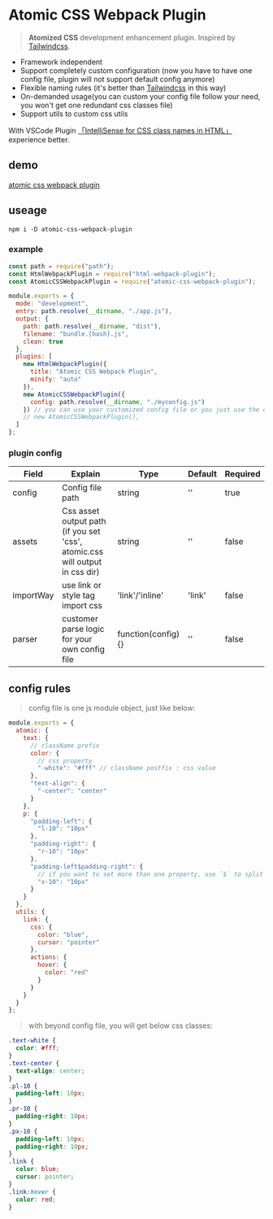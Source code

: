 # Atomic CSS Webpack Plugin

> **Atomized CSS** development enhancement plugin. Inspired by [Tailwindcss](https://www.tailwindcss.cn/).

- Framework independent
- Support completely custom configuration (now you have to have one config file, plugin will not support default config anymore)
- Flexible naming rules (it's better than [Tailwindcss](https://www.tailwindcss.cn/) in this way)
- On-demanded usage(you can custom your config file follow your need, you won't get one redundant css classes file)
- Support utils to custom css utils

With VSCode Plugin [「IntelliSense for CSS class names in HTML」](https://marketplace.visualstudio.com/items?itemName=Zignd.html-css-class-completion)experience better.

## demo

[atomic css webpack plugin](https://atomic-css-webpack-plugin.vercel.app/)

## useage

`npm i -D atomic-css-webpack-plugin`

### example

```javascript
const path = require("path");
const HtmlWebpackPlugin = require("html-webpack-plugin");
const AtomicCSSWebpackPlugin = require("atomic-css-webpack-plugin");

module.exports = {
  mode: "development",
  entry: path.resolve(__dirname, "./app.js"),
  output: {
    path: path.resolve(__dirname, "dist"),
    filename: "bundle.[hash].js",
    clean: true
  },
  plugins: [
    new HtmlWebpackPlugin({
      title: "Atomic CSS Webpack Plugin",
      minify: "auto"
    }),
    new AtomicCSSWebpackPlugin({
      config: path.resolve(__dirname, "./myconfig.js")
    }) // you can use your customized config file or you just use the default config
    // new AtomicCSSWebpackPlugin(),
  ]
};
```

### plugin config

| Field     | Explain                                                                     | Type               | Default | Required |
| --------- | --------------------------------------------------------------------------- | ------------------ | ------- | -------- |
| config    | Config file path                                                            | string             | ''      | true     |
| assets    | Css asset output path (if you set 'css', atomic.css will output in css dir) | string             | ''      | false    |
| importWay | use link or style tag import css                                            | 'link'/'inline'    | 'link'  | false    |
| parser    | customer parse logic for your own config file                               | function(config){} | ''      | false    |

## config rules

> config file is one js module object, just like below:

```javascript
module.exports = {
  atomic: {
    text: {
      // className prefix
      color: {
        // css property
        "-white": "#fff" // className postfix : css value
      },
      "text-align": {
        "-center": "center"
      }
    },
    p: {
      "padding-left": {
        "l-10": "10px"
      },
      "padding-right": {
        "r-10": "10px"
      },
      "padding-left$padding-right": {
        // if you want to set more than one property, use `$` to split
        "x-10": "10px"
      }
    }
  },
  utils: {
    link: {
      css: {
        color: "blue",
        cursor: "pointer"
      },
      actions: {
        hover: {
          color: "red"
        }
      }
    }
  }
};
```

> with beyond config file, you will get below css classes:

```css
.text-white {
  color: #fff;
}
.text-center {
  text-align: center;
}
.pl-10 {
  padding-left: 10px;
}
.pr-10 {
  padding-right: 10px;
}
.px-10 {
  padding-left: 10px;
  padding-right: 10px;
}
.link {
  color: blue;
  cursor: pointer;
}
.link:hover {
  color: red;
}
```
